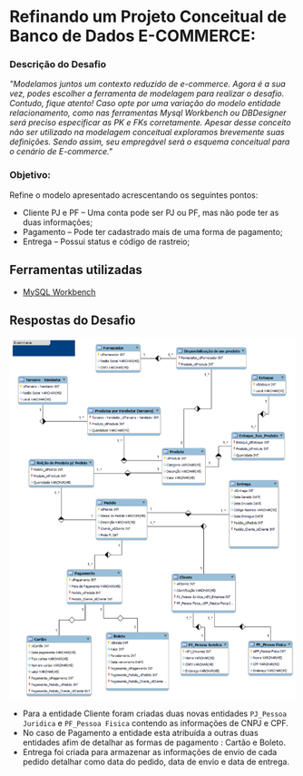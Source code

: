 # Refinando um Projeto Conceitual de Banco de Dados E-COMMERCE:

### Descrição do Desafio
_"Modelamos juntos um contexto reduzido de e-commerce. Agora é a sua vez, podes escolher a ferramenta de modelagem para realizar o desafio. Contudo, fique atento! Caso opte por uma variação do modelo entidade relacionamento, como nas ferramentas Mysql Workbench ou DBDesigner será preciso especificar as PK e FKs corretamente. Apesar desse conceito não ser utilizado na modelagem conceitual exploramos brevemente suas definições. Sendo assim, seu empregável será o esquema conceitual para o cenário de E-commerce."_ 

</b>

### Objetivo:
Refine o modelo apresentado acrescentando os seguintes pontos:

- Cliente PJ e PF – Uma conta pode ser PJ ou PF, mas não pode ter as duas informações;
- Pagamento – Pode ter cadastrado mais de uma forma de pagamento;
- Entrega – Possui status e código de rastreio;



## Ferramentas utilizadas

- [MySQL Workbench](https://www.mysql.com/products/workbench/)



## Respostas do Desafio

![img](https://github.com/htonioni/mysql-projeto-conceitual-bd-DIO/blob/main/ECOMMERCE/ecommerce_imagem.png)

- Para a entidade Cliente foram criadas duas novas entidades  ``PJ_Pessoa Juridica`` e ``PF_Pessoa Fisica`` contendo as informações de CNPJ e CPF.
- No caso de Pagamento a entidade esta atribuída a outras duas entidades afim de detalhar as formas de pagamento : Cartão e Boleto.
- Entrega foi criada para armazenar as informações de envio de cada pedido detalhar como data do pedido, data de envio e data de entrega.



